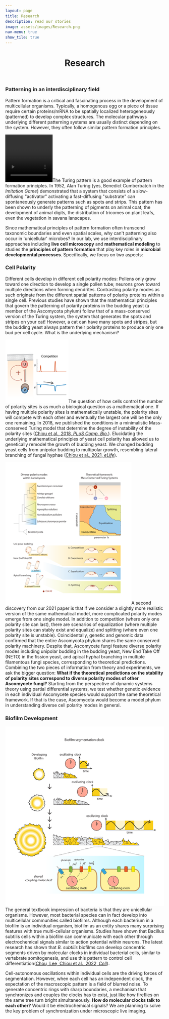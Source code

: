 ```yaml
---
layout: page
title: Research
description: read our stories
image: assets/images/Research.png
nav-menu: true
show_tile: true
---
```


<header>
	<div class=inner>
		<h1>Research</h1>
	</div>
</header>


<section id="PatternFormation">
	<div class=inner>
		<h3>Patterning in an interdisciplinary field</h3>
		<p>Pattern formation is a critical and fascinating process in the development of multicellular organisms. Typically, a homogenous egg or a piece of tissue require certain proteins/mRNA to be spatially localized heterogeneously (patterned) to develop complex structures. The molecular pathways underlying different patterning systems are usually distinct depending on the system. However, they often follow similar pattern formation principles.</p> 
		<p><span class="image left"><video width="150" height="150" autoplay loop><source src="assets/videos/TuringTuring_thinshort.mp4" type="video/mp4"></video></span>The Turing pattern is a good example of pattern formation principles. In 1952, Alan Turing (yes, Benedict Cumberbatch in the <i>Imitation Game</i>) demonstrated that a system that consists of a slow-diffusing "activator" activating a fast-diffusing "substrate" can spontaneously generate patterns such as spots and strips. This pattern has been shown to underly the patterning of pigments on animal coat, the development of animal digits, the distribution of tricomes on plant leafs, even the vegetation in savana lanscapes.</p>
		<p>Since mathematical principles of pattern formation often transcend taxonomic boundaries and even spatial scales, why can't patterning also occur in 'unicellular' microbes? In our lab, we use interdisciplinary approaches including <b>live cell microscopy</b> and <b>mathematical modeling</b> to studies the <b>principles of pattern formation</b> that play key roles in <b>microbial developmental processes</b>. Specifically, we focus on two aspects:</p>
	</div>
</section>

<section id="CellPolarity">
	<div class=inner>
		<h3>Cell Polarity</h3>
			<p>Different cells develop in different cell polarity modes: Pollens only grow toward one direction to develop a single pollen tube; neurons grow toward multiple directions when forming dendrites. Contrasting polarity modes as such originate from the different spatial patterns of polarity proteins within a single cell. Previous studies have shown that the mathematical principles that govern the patterning of polarity proteins in the budding yeast (a member of the Ascomycota phylum) follow that of a mass-conserved version of the Turing system, the system that generates the spots and stripes on your cat! However, a cat can have many spots and stripes, but the budding yeast always pattern their polarity proteins to produce only one bud per cell cycle. What is the underlying mechanism?</p>
			<p><span class="image right"><img src="assets/images/PLoSCompBio2018.png" style="width:200px;height:200px;"></span>The question of how cells control the number of polarity sites is as much a biological question as a mathematical one. If having multiple polarity sites is mathematically unstable, the polarity sites will compete with each other and eventually the largest one will be the only one remaining. In 2018, we published the conditions in a minimalistic Mass-conserved Turing model that determine the degree of instability of the polarity sites (<a href="d_Publications.html#2018PloSCompBio">Chiou et al., 2018, <i>PLoS Comp. Bio.</i></a>). Elucidating the underlying mathematical principles of yeast cell polarity has allowed us to genetically remodel the growth of budding yeast. We changed budding yeast cells from unipolar budding to multipolar growth, resembling lateral branching of fungal hyphae (<a href="d_Publications.html#2021ELife">Chiou et al., 2021, <i>eLife</i></a>).</p>
			<p><span class="image left"><img src="assets/images/ResearchFigure2_wb.pdf" style="width:400px;height:auto;"></span>A second discovery from our 2021 paper is that if we consider a slightly more realistic version of the same mathematical model, more complicated polarity modes emerge from one single model. In addition to competition (where only one polarity site can last), there are scenarios of equalization (where multiple polarity sites can stably exist and equalize) and splitting (where even one polarity site is unstable). Coincidentally, genetic and genomic data confirmed that the entire Ascomycota phylum shares the same conserved polarity machinery. Despite that, Ascomycete fungi feature diverse polarity modes including unipolar budding in the budding yeast, New End Take Off (NETO) in the fission yeast, and apical hyphal branching in multiple filamentous fungi species, corresponding to theoretical predictions. Combining the two pieces of information from theory and experiments, we ask the bigger question: <b>What if the theoretical predictions on the stability of polarity sites correspond to diverse polarity modes of other Ascomycete fungi?</b> Starting from the perspective of dynamic systems theory using partial differential systems, we test whether genetic evidence in each individual Ascomycete species would support the same theoretical framework. If that is the case, Ascomycota would become a model phylum in understanding diverse cell polarity modes in general.</p>
	</div>
</section>

<section id="BiofilmDevelopment">
	<div class=inner>
		<h3>Biofilm Development</h3>
			<p><span class="image right"><img src="assets/images/ResearchFigure3_wb.pdf"></span>The general textbook impression of bacteria is that they are unicellular organisms. However, most bacterial species can in fact develop into multicellular communities called biofilms. Although each bacterium in a biofilm is an individual organism, biofilm as an entity shares many surprising features with true multi-cellular organisms. Studies have shown that Bacillus subtilis cells within a biofilm can communicate with each other through electrochemical signals similar to action potential within neurons. The latest research has shown that <i>B. subtilis</i> biofilms can develop concentric segments driven by molecular clocks in individual bacterial cells, similar to vertebrate somitogenesis, and use this pattern to control cell differentiation(<a href="d_Publications.html#2022Cell">Chou, Lee, Chiou et al., 2022, <i>Cell</i></a>). </p>
			<p>Cell-autonomous oscillations within individual cells are the driving forces of segmentation. However, when each cell has an independent clock, the expectation of the macroscopic pattern is a field of blurred noise. To generate concentric rings with sharp boundaries, a mechanism that synchronizes and couples the clocks has to exist, just like how fireflies on the same tree turn bright simultaneously. <b>How do molecular clocks talk to each other?</b> Would it be electrochemical signals? We are planning to solve the key problem of synchronization under microscopic live imaging.
			</p>
	</div>
</section>
